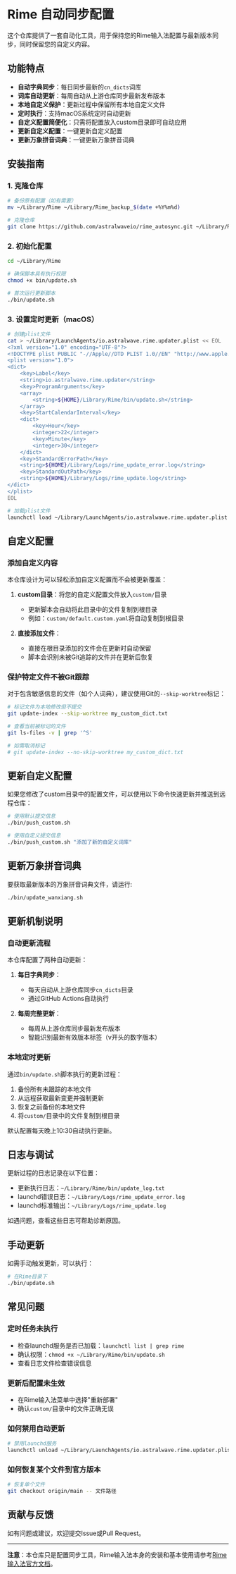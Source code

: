 # Rime 自动同步配置

这个仓库提供了一套自动化工具，用于保持您的Rime输入法配置与最新版本同步，同时保留您的自定义内容。

## 功能特点

- **自动字典同步**：每日同步最新的`cn_dicts`词库
- **词库自动更新**：每周自动从上游仓库同步最新发布版本
- **本地自定义保护**：更新过程中保留所有本地自定义文件
- **定时执行**：支持macOS系统定时自动更新
- **自定义配置简便化**：只需将配置放入custom目录即可自动应用
- **更新自定义配置**：一键更新自定义配置
- **更新万象拼音词典**：一键更新万象拼音词典

## 安装指南

### 1. 克隆仓库

```bash
# 备份原有配置（如有需要）
mv ~/Library/Rime ~/Library/Rime_backup_$(date +%Y%m%d)

# 克隆仓库
git clone https://github.com/astralwaveio/rime_autosync.git ~/Library/Rime
```

### 2. 初始化配置

```bash
cd ~/Library/Rime

# 确保脚本具有执行权限
chmod +x bin/update.sh

# 首次运行更新脚本
./bin/update.sh
```

### 3. 设置定时更新（macOS）

```bash
# 创建plist文件
cat > ~/Library/LaunchAgents/io.astralwave.rime.updater.plist << EOL
<?xml version="1.0" encoding="UTF-8"?>
<!DOCTYPE plist PUBLIC "-//Apple//DTD PLIST 1.0//EN" "http://www.apple.com/DTDs/PropertyList-1.0.dtd">
<plist version="1.0">
<dict>
    <key>Label</key>
    <string>io.astralwave.rime.updater</string>
    <key>ProgramArguments</key>
    <array>
        <string>${HOME}/Library/Rime/bin/update.sh</string>
    </array>
    <key>StartCalendarInterval</key>
    <dict>
        <key>Hour</key>
        <integer>22</integer>
        <key>Minute</key>
        <integer>30</integer>
    </dict>
    <key>StandardErrorPath</key>
    <string>${HOME}/Library/Logs/rime_update_error.log</string>
    <key>StandardOutPath</key>
    <string>${HOME}/Library/Logs/rime_update.log</string>
</dict>
</plist>
EOL

# 加载plist文件
launchctl load ~/Library/LaunchAgents/io.astralwave.rime.updater.plist
```

## 自定义配置

### 添加自定义内容

本仓库设计为可以轻松添加自定义配置而不会被更新覆盖：

1. **custom目录**：将您的自定义配置文件放入`custom/`目录
   - 更新脚本会自动将此目录中的文件复制到根目录
   - 例如：`custom/default.custom.yaml`将自动复制到根目录

2. **直接添加文件**：
   - 直接在根目录添加的文件会在更新时自动保留
   - 脚本会识别未被Git追踪的文件并在更新后恢复

### 保护特定文件不被Git跟踪

对于包含敏感信息的文件（如个人词典），建议使用Git的`--skip-worktree`标记：

```bash
# 标记文件为本地修改但不提交
git update-index --skip-worktree my_custom_dict.txt

# 查看当前被标记的文件
git ls-files -v | grep '^S'

# 如需取消标记
# git update-index --no-skip-worktree my_custom_dict.txt
```

## 更新自定义配置

如果您修改了custom目录中的配置文件，可以使用以下命令快速更新并推送到远程仓库：

```bash
# 使用默认提交信息
./bin/push_custom.sh

# 使用自定义提交信息
./bin/push_custom.sh "添加了新的自定义词库"
```

## 更新万象拼音词典

要获取最新版本的万象拼音词典文件，请运行:

```bash
./bin/update_wanxiang.sh
```

## 更新机制说明

### 自动更新流程

本仓库配置了两种自动更新：

1. **每日字典同步**：
   - 每天自动从上游仓库同步`cn_dicts`目录
   - 通过GitHub Actions自动执行

2. **每周完整更新**：
   - 每周从上游仓库同步最新发布版本
   - 智能识别最新有效版本标签（v开头的数字版本）

### 本地定时更新

通过`bin/update.sh`脚本执行的更新过程：

1. 备份所有未跟踪的本地文件
2. 从远程获取最新变更并强制更新
3. 恢复之前备份的本地文件
4. 将`custom/`目录中的文件复制到根目录

默认配置每天晚上10:30自动执行更新。

## 日志与调试

更新过程的日志记录在以下位置：

- 更新执行日志：`~/Library/Rime/bin/update_log.txt`
- launchd错误日志：`~/Library/Logs/rime_update_error.log`
- launchd标准输出：`~/Library/Logs/rime_update.log`

如遇问题，查看这些日志可帮助诊断原因。

## 手动更新

如需手动触发更新，可以执行：

```bash
# 在Rime目录下
./bin/update.sh
```

## 常见问题

### 定时任务未执行
- 检查launchd服务是否已加载：`launchctl list | grep rime`
- 确认权限：`chmod +x ~/Library/Rime/bin/update.sh`
- 查看日志文件检查错误信息

### 更新后配置未生效
- 在Rime输入法菜单中选择"重新部署"
- 确认`custom/`目录中的文件正确无误

### 如何禁用自动更新
```bash
# 禁用launchd服务
launchctl unload ~/Library/LaunchAgents/io.astralwave.rime.updater.plist
```

### 如何恢复某个文件到官方版本
```bash
# 恢复单个文件
git checkout origin/main -- 文件路径
```

## 贡献与反馈

如有问题或建议，欢迎提交Issue或Pull Request。

---

**注意**：本仓库只是配置同步工具，Rime输入法本身的安装和基本使用请参考[Rime输入法官方文档](https://rime.im)。